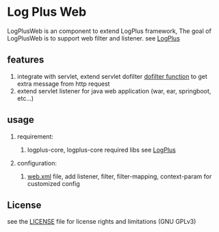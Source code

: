 # Log Plus Web

LogPlusWeb is an component to extend LogPlus framework, The goal of LogPlusWeb is to support web filter and listener.
see [LogPlus](https://github.com/DawnInfoTekInc/LogPlus)

## features
1. integrate with servlet, extend servlet dofilter [dofilter function](https://tomcat.apache.org/tomcat-5.5-doc/servletapi/javax/servlet/Filter.html) to get extra message from http request
2. extend servlet listener for java web application (war, ear, springboot, etc...)

## usage
1. requirement:
    1. logplus-core, logplus-core required libs see [LogPlus](https://github.com/DawnInfoTekInc/LogPlus)
    
2. configuration:
    1. [web.xml](web.xml) file, add listener, filter, filter-mapping, context-param for customized config


## License

see the [LICENSE](LICENSE) file for license rights and limitations (GNU GPLv3)

